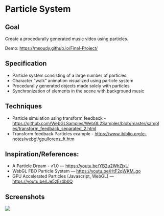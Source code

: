 # Particle System

Goal
-----

Create a procedurally generated music video using particles.

Demo: https://msoudy.github.io/Final-Project/


Specification
--------------

- Particle system consisting of a large number of particles
- Character “walk” animation visualized using particle system
- Procedurally generated objects made solely with particles
- Synchronization of elements in the scene with background music


Techniques
-----------

- Particle simulation using transform feedback  - https://github.com/WebGLSamples/WebGL2Samples/blob/master/samples/transform_feedback_separated_2.html
- Transform feedback Particles example - https://www.ibiblio.org/e-notes/webgl/gpu/lorenz_ft.htm


Inspiration/References:
----------------------
- A Particle Dream - v1.0 — https://youtu.be/YB2u2WhZjxU
- WebGL FBO Particle System — https://youtu.be/HtF2qWKM_go
- GPU Accelerated Particles (Javascript, WebGL) — https://youtu.be/lJe5zEr4b0Q


Screenshots
-----------

![](./images/particles.png)